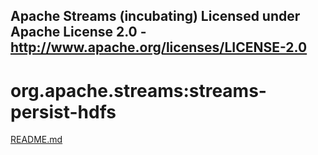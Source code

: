 Apache Streams (incubating)
Licensed under Apache License 2.0 - http://www.apache.org/licenses/LICENSE-2.0
--------------------------------------------------------------------------------

org.apache.streams:streams-persist-hdfs
===========================================

[README.md](src/site/markdown/index.md "README")
